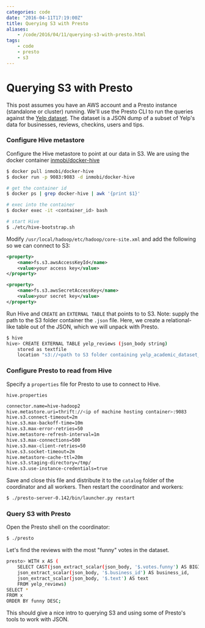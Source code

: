 ```yaml
---
categories: code
date: "2016-04-11T17:19:00Z"
title: Querying S3 with Presto
aliases:
    - /code/2016/04/11/querying-s3-with-presto.html
tags:
    - code
    - presto
    - s3
---
```


Querying S3 with Presto
=======================

This post assumes you have an AWS account and a Presto instance (standalone or cluster) running. We'll use the Presto CLI to run the queries against the [Yelp dataset](https://www.yelp.com/dataset_challenge). The dataset is a JSON dump of a subset of Yelp's data for businesses, reviews, checkins, users and tips.

### Configure Hive metastore

Configure the Hive metastore to point at our data in S3. We are using the docker container [inmobi/docker-hive](https://github.com/InMobi/docker-hive)

```sh
$ docker pull inmobi/docker-hive
$ docker run -p 9083:9083 -d inmobi/docker-hive

# get the container id
$ docker ps | grep docker-hive | awk '{print $1}'

# exec into the container
$ docker exec -it <container_id> bash

# start Hive
$ ./etc/hive-bootstrap.sh
```

Modify `/usr/local/hadoop/etc/hadoop/core-site.xml` and add the following so we can connect to S3:

```xml
<property>
    <name>fs.s3.awsAccessKeyId</name>
    <value>your access key</value>
</property>

<property>
    <name>fs.s3.awsSecretAccessKey</name>
    <value>your secret key</value>
</property>
```

Run Hive and `CREATE` an `EXTERNAL TABLE` that points to to S3. Note: supply the path to the S3 folder container the `.json` file. Here, we create a relational-like table out of the JSON, which we will unpack with Presto.

```sh
$ hive
hive> CREATE EXTERNAL TABLE yelp_reviews (json_body string)
    stored as textfile
    location "s3://<path to S3 folder containing yelp_academic_dataset_review.json>";
```

### Configure Presto to read from Hive

Specify a `properties` file for Presto to use to connect to Hive.

`hive.properties`

```sh
connector.name=hive-hadoop2
hive.metastore.uri=thrift://<ip of machine hosting container>:9083
hive.s3.connect-timeout=2m
hive.s3.max-backoff-time=10m
hive.s3.max-error-retries=50
hive.metastore-refresh-interval=1m
hive.s3.max-connections=500
hive.s3.max-client-retries=50
hive.s3.socket-timeout=2m
hive.metastore-cache-ttl=20m
hive.s3.staging-directory=/tmp/
hive.s3.use-instance-credentials=true
```

Save and close this file and distribute it to the `catalog` folder of the coordinator and all workers. Then restart the coordinator and workers:

```sh
$ ./presto-server-0.142/bin/launcher.py restart
```

### Query S3 with Presto

Open the Presto shell on the coordinator:

```sh
$ ./presto
```

Let's find the reviews with the most "funny" votes in the dataset.

```sh
presto> WITH x AS (
    SELECT CAST(json_extract_scalar(json_body, '$.votes.funny') AS BIGINT) AS funny,
    json_extract_scalar(json_body, '$.business_id') AS business_id,
    json_extract_scalar(json_body, '$.text') AS text
    FROM yelp_reviews)
SELECT *
FROM x
ORDER BY funny DESC;
```

This should give a nice intro to querying S3 and using some of Presto's tools to work with JSON.
